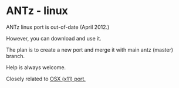 ANTz - linux
====
ANTz linux port is out-of-date (April 2012.)

However, you can download and use it.

The plan is to create a new port and merge it with main antz (master) branch.

Help is always welcome.

Closely related to [OSX (x11) port.](../../tree/osx)
